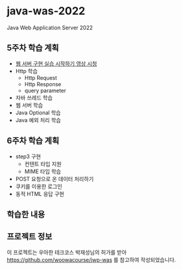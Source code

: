 # java-was-2022
Java Web Application Server 2022

## 5주차 학습 계획
- [웹 서버 구현 실습 시작하기 영상 시청](https://www.youtube.com/watch?v=4kb448OJ7Mw)
- Http 학습
  - Http Request
  - Http Response
  - query parameter
- 자바 쓰레드 학습
- 웹 서버 학습
- Java Optional 학습
- Java 예외 처리 학습

## 6주차 학습 계획
- step3 구현
  - 컨텐트 타입 지원
  - MIME 타입 학습
- POST 요청으로 온 데이터 처리하기
- 쿠키를 이용한 로그인
- 동적 HTML 응답 구현

## 학습한 내용


## 프로젝트 정보 

이 프로젝트는 우아한 테크코스 박재성님의 허가를 받아 https://github.com/woowacourse/jwp-was 
를 참고하여 작성되었습니다.
